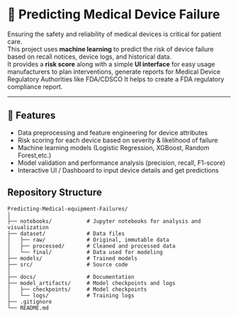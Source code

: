 
# 🏥 Predicting Medical Device Failure

Ensuring the safety and reliability of medical devices is critical for patient care.  
This project uses **machine learning** to predict the risk of device failure based on recall notices, device logs, and historical data.  
It provides a **risk score** along with a simple **UI interface** for easy usage manufacturers to plan interventions, generate reports for Medical Device Regulatory Authorities like FDA/CDSCO
It helps to create a FDA regulatory compliance report.

---

## 🚀 Features
- Data preprocessing and feature engineering for device attributes  
- Risk scoring for each device based on severity & likelihood of failure  
- Machine learning models (Logistic Regression, XGBoost, Random Forest,etc.)  
- Model validation and performance analysis (precision, recall, F1-score)  
- Interactive UI / Dashboard to input device details and get predictions 

## Repository Structure

```
Predicting-Medical-equipment-Failures/
│
├── notebooks/           # Jupyter notebooks for analysis and visualization
├── dataset/             # Data files
│   ├── raw/             # Original, immutable data
│   ├── processed/       # Cleaned and processed data
│   └── final/           # Data used for modeling
├── models/              # Trained models
├── src/                 # Source code
│
├── docs/                # Documentation
├── model_artifacts/     # Model checkpoints and logs
│   ├── checkpoints/     # Model checkpoints
│   └── logs/            # Training logs
├── .gitignore
└── README.md
```
